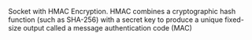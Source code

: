 Socket with HMAC Encryption. HMAC combines a cryptographic hash function (such as SHA-256) with a secret key to produce a unique fixed-size output called a message authentication code (MAC)
